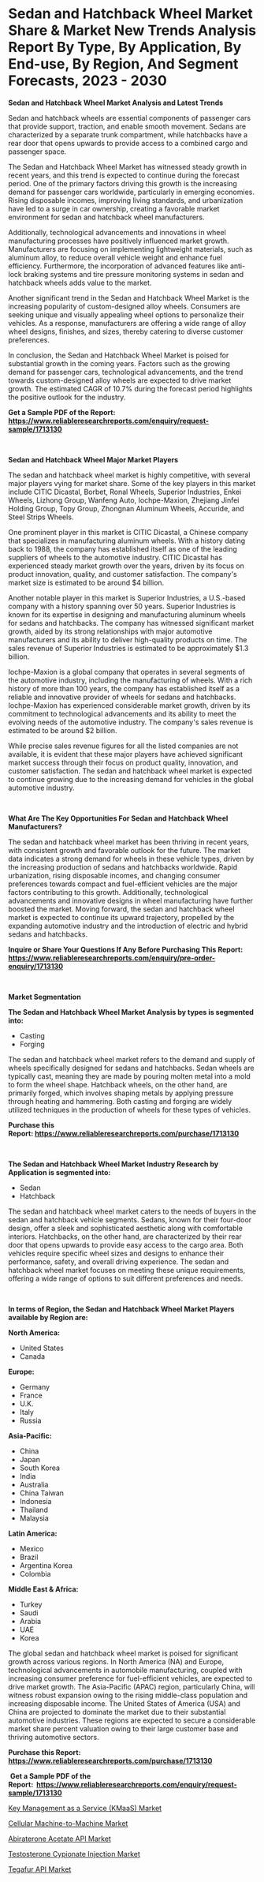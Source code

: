 <p><h1>Sedan and Hatchback Wheel Market Share & Market New Trends Analysis Report By Type, By Application, By End-use, By Region, And Segment Forecasts, 2023 - 2030</h1></p><p><strong>Sedan and Hatchback Wheel Market Analysis and Latest Trends</strong></p>
<p><p>Sedan and hatchback wheels are essential components of passenger cars that provide support, traction, and enable smooth movement. Sedans are characterized by a separate trunk compartment, while hatchbacks have a rear door that opens upwards to provide access to a combined cargo and passenger space.</p><p>The Sedan and Hatchback Wheel Market has witnessed steady growth in recent years, and this trend is expected to continue during the forecast period. One of the primary factors driving this growth is the increasing demand for passenger cars worldwide, particularly in emerging economies. Rising disposable incomes, improving living standards, and urbanization have led to a surge in car ownership, creating a favorable market environment for sedan and hatchback wheel manufacturers.</p><p>Additionally, technological advancements and innovations in wheel manufacturing processes have positively influenced market growth. Manufacturers are focusing on implementing lightweight materials, such as aluminum alloy, to reduce overall vehicle weight and enhance fuel efficiency. Furthermore, the incorporation of advanced features like anti-lock braking systems and tire pressure monitoring systems in sedan and hatchback wheels adds value to the market.</p><p>Another significant trend in the Sedan and Hatchback Wheel Market is the increasing popularity of custom-designed alloy wheels. Consumers are seeking unique and visually appealing wheel options to personalize their vehicles. As a response, manufacturers are offering a wide range of alloy wheel designs, finishes, and sizes, thereby catering to diverse customer preferences.</p><p>In conclusion, the Sedan and Hatchback Wheel Market is poised for substantial growth in the coming years. Factors such as the growing demand for passenger cars, technological advancements, and the trend towards custom-designed alloy wheels are expected to drive market growth. The estimated CAGR of 10.7% during the forecast period highlights the positive outlook for the industry.</p></p>
<p><strong>Get a Sample PDF of the Report:&nbsp; <a href="https://www.reliableresearchreports.com/enquiry/request-sample/1713130">https://www.reliableresearchreports.com/enquiry/request-sample/1713130</a></strong></p>
<p>&nbsp;</p>
<p><strong>Sedan and Hatchback Wheel Major Market Players</strong></p>
<p><p>The sedan and hatchback wheel market is highly competitive, with several major players vying for market share. Some of the key players in this market include CITIC Dicastal, Borbet, Ronal Wheels, Superior Industries, Enkei Wheels, Lizhong Group, Wanfeng Auto, Iochpe-Maxion, Zhejiang Jinfei Holding Group, Topy Group, Zhongnan Aluminum Wheels, Accuride, and Steel Strips Wheels.</p><p>One prominent player in this market is CITIC Dicastal, a Chinese company that specializes in manufacturing aluminum wheels. With a history dating back to 1988, the company has established itself as one of the leading suppliers of wheels to the automotive industry. CITIC Dicastal has experienced steady market growth over the years, driven by its focus on product innovation, quality, and customer satisfaction. The company's market size is estimated to be around $4 billion.</p><p>Another notable player in this market is Superior Industries, a U.S.-based company with a history spanning over 50 years. Superior Industries is known for its expertise in designing and manufacturing aluminum wheels for sedans and hatchbacks. The company has witnessed significant market growth, aided by its strong relationships with major automotive manufacturers and its ability to deliver high-quality products on time. The sales revenue of Superior Industries is estimated to be approximately $1.3 billion.</p><p>Iochpe-Maxion is a global company that operates in several segments of the automotive industry, including the manufacturing of wheels. With a rich history of more than 100 years, the company has established itself as a reliable and innovative provider of wheels for sedans and hatchbacks. Iochpe-Maxion has experienced considerable market growth, driven by its commitment to technological advancements and its ability to meet the evolving needs of the automotive industry. The company's sales revenue is estimated to be around $2 billion.</p><p>While precise sales revenue figures for all the listed companies are not available, it is evident that these major players have achieved significant market success through their focus on product quality, innovation, and customer satisfaction. The sedan and hatchback wheel market is expected to continue growing due to the increasing demand for vehicles in the global automotive industry.</p></p>
<p>&nbsp;</p>
<p><strong>What Are The Key Opportunities For Sedan and Hatchback Wheel Manufacturers?</strong></p>
<p><p>The sedan and hatchback wheel market has been thriving in recent years, with consistent growth and favorable outlook for the future. The market data indicates a strong demand for wheels in these vehicle types, driven by the increasing production of sedans and hatchbacks worldwide. Rapid urbanization, rising disposable incomes, and changing consumer preferences towards compact and fuel-efficient vehicles are the major factors contributing to this growth. Additionally, technological advancements and innovative designs in wheel manufacturing have further boosted the market. Moving forward, the sedan and hatchback wheel market is expected to continue its upward trajectory, propelled by the expanding automotive industry and the introduction of electric and hybrid sedans and hatchbacks.</p></p>
<p><strong>Inquire or Share Your Questions If Any Before Purchasing This Report: <a href="https://www.reliableresearchreports.com/enquiry/pre-order-enquiry/1713130">https://www.reliableresearchreports.com/enquiry/pre-order-enquiry/1713130</a></strong></p>
<p>&nbsp;</p>
<p><strong>Market Segmentation</strong></p>
<p><strong>The Sedan and Hatchback Wheel Market Analysis by types is segmented into:</strong></p>
<p><ul><li>Casting</li><li>Forging</li></ul></p>
<p><p>The sedan and hatchback wheel market refers to the demand and supply of wheels specifically designed for sedans and hatchbacks. Sedan wheels are typically cast, meaning they are made by pouring molten metal into a mold to form the wheel shape. Hatchback wheels, on the other hand, are primarily forged, which involves shaping metals by applying pressure through heating and hammering. Both casting and forging are widely utilized techniques in the production of wheels for these types of vehicles.</p></p>
<p><strong>Purchase this Report:&nbsp;<a href="https://www.reliableresearchreports.com/purchase/1713130">https://www.reliableresearchreports.com/purchase/1713130</a></strong></p>
<p>&nbsp;</p>
<p><strong>The Sedan and Hatchback Wheel Market Industry Research by Application is segmented into:</strong></p>
<p><ul><li>Sedan</li><li>Hatchback</li></ul></p>
<p><p>The sedan and hatchback wheel market caters to the needs of buyers in the sedan and hatchback vehicle segments. Sedans, known for their four-door design, offer a sleek and sophisticated aesthetic along with comfortable interiors. Hatchbacks, on the other hand, are characterized by their rear door that opens upwards to provide easy access to the cargo area. Both vehicles require specific wheel sizes and designs to enhance their performance, safety, and overall driving experience. The sedan and hatchback wheel market focuses on meeting these unique requirements, offering a wide range of options to suit different preferences and needs.</p></p>
<p>&nbsp;</p>
<p><strong>In terms of Region, the Sedan and Hatchback Wheel Market Players available by Region are:</strong></p>
<p>
    <p> <strong> North America: </strong>
        <ul>
            <li>United States</li>
            <li>Canada</li>
        </ul>
        </p> 
    <p> <strong> Europe: </strong>
        <ul>
            <li>Germany</li>
            <li>France</li>
            <li>U.K.</li>
            <li>Italy</li>
            <li>Russia</li>
        </ul>
        </p> 
    <p> <strong> Asia-Pacific: </strong>
        <ul>
            <li>China</li>
            <li>Japan</li>
            <li>South Korea</li>
            <li>India</li>
            <li>Australia</li>
            <li>China Taiwan</li>
            <li>Indonesia</li>
            <li>Thailand</li>
            <li>Malaysia</li>
        </ul>
        </p> 
    <p> <strong> Latin America: </strong>
        <ul>
            <li>Mexico</li>
            <li>Brazil</li>
            <li>Argentina Korea</li>
            <li>Colombia</li>
        </ul>
        </p> 
    <p> <strong> Middle East & Africa: </strong>
        <ul>
            <li>Turkey</li>
            <li>Saudi</li>
            <li>Arabia</li>
            <li>UAE</li>
            <li>Korea</li>
        </ul>
    </p>
    </p>
<p><p>The global sedan and hatchback wheel market is poised for significant growth across various regions. In North America (NA) and Europe, technological advancements in automobile manufacturing, coupled with increasing consumer preference for fuel-efficient vehicles, are expected to drive market growth. The Asia-Pacific (APAC) region, particularly China, will witness robust expansion owing to the rising middle-class population and increasing disposable income. The United States of America (USA) and China are projected to dominate the market due to their substantial automotive industries. These regions are expected to secure a considerable market share percent valuation owing to their large customer base and thriving automotive sectors.</p></p>
<p><strong>Purchase this Report: <a href="https://www.reliableresearchreports.com/purchase/1713130">https://www.reliableresearchreports.com/purchase/1713130</a></strong></p>
<p>&nbsp;<strong>Get a Sample PDF of the Report:&nbsp;&nbsp;<a href="https://www.reliableresearchreports.com/enquiry/request-sample/1713130">https://www.reliableresearchreports.com/enquiry/request-sample/1713130</a></strong></p>
<p><strong></strong></p>
<p><p><a href="https://medium.com/@v4171497/key-management-as-a-service-kmaas-market-insight-market-trends-growth-forecasted-from-2023-to-33fda9e11b45">Key Management as a Service (KMaaS) Market</a></p><p><a href="https://medium.com/@v8581137/cellular-machine-to-machine-market-comprehensive-assessment-by-type-application-and-geography-cf5bc0c19f05">Cellular Machine-to-Machine Market</a></p><p><a href="https://medium.com/@v27092023/abiraterone-acetate-api-market-the-key-to-successful-business-strategy-forecast-till-2030-77988bd06a55">Abiraterone Acetate API Market</a></p><p><a href="https://medium.com/@vidyap2912/testosterone-cypionate-injection-market-research-report-its-history-and-forecast-2023-to-2030-9d89991d3b8b">Testosterone Cypionate Injection Market</a></p><p><a href="https://medium.com/@v25590012/tegafur-api-market-outlook-industry-overview-and-forecast-2023-to-2030-7ec02caa2a3e">Tegafur API Market</a></p></p>